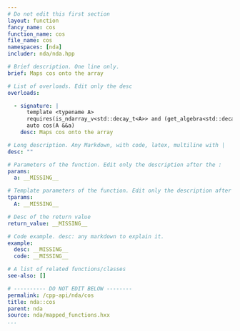 ```yaml
---
# Do not edit this first section
layout: function
fancy_name: cos
function_name: cos
file_name: cos
namespaces: [nda]
includer: nda/nda.hpp

# Brief description. One line only.
brief: Maps cos onto the array

# List of overloads. Edit only the desc
overloads:

  - signature: |
      template <typename A>
      requires(is_ndarray_v<std::decay_t<A>> and (get_algebra<std::decay_t<A>> != 'M'))
      auto cos(A &&a)
    desc: Maps cos onto the array

# Long description. Any Markdown, with code, latex, multiline with |
desc: ""

# Parameters of the function. Edit only the description after the :
params:
  a: __MISSING__

# Template parameters of the function. Edit only the description after the :
tparams:
  A: __MISSING__

# Desc of the return value
return_value: __MISSING__

# Code example. desc: any markdown to explain it.
example:
  desc: __MISSING__
  code: __MISSING__

# A list of related functions/classes
see-also: []

# ---------- DO NOT EDIT BELOW --------
permalink: /cpp-api/nda/cos
title: nda::cos
parent: nda
source: nda/mapped_functions.hxx
...
```


